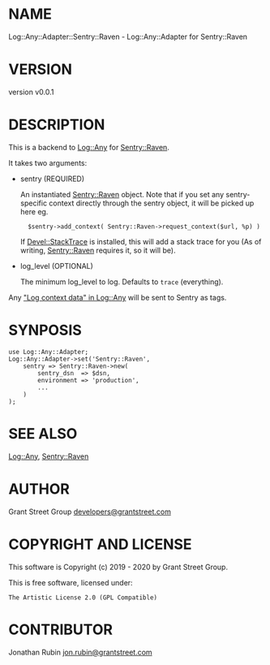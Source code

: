 # NAME

Log::Any::Adapter::Sentry::Raven - Log::Any::Adapter for Sentry::Raven

# VERSION

version v0.0.1

# DESCRIPTION

This is a backend to [Log::Any](https://metacpan.org/pod/Log%3A%3AAny) for [Sentry::Raven](https://metacpan.org/pod/Sentry%3A%3ARaven).

It takes two arguments:

- sentry (REQUIRED)

    An instantiated [Sentry::Raven](https://metacpan.org/pod/Sentry%3A%3ARaven) object.
    Note that if you set any sentry-specific context directly through the sentry
    object, it will be picked up here eg.

        $sentry->add_context( Sentry::Raven->request_context($url, %p) )

    If [Devel::StackTrace](https://metacpan.org/pod/Devel%3A%3AStackTrace) is installed, this will add a stack trace for you
    (As of writing, [Sentry::Raven](https://metacpan.org/pod/Sentry%3A%3ARaven) requires it, so it will be).

- log\_level (OPTIONAL)

    The minimum log\_level to log. Defaults to `trace` (everything).

Any ["Log context data" in Log::Any](https://metacpan.org/pod/Log%3A%3AAny#Log-context-data) will be sent to Sentry as tags.

# SYNPOSIS

    use Log::Any::Adapter;
    Log::Any::Adapter->set('Sentry::Raven',
        sentry => Sentry::Raven->new(
            sentry_dsn  => $dsn,
            environment => 'production',
            ...
        )
    );

# SEE ALSO

[Log::Any](https://metacpan.org/pod/Log%3A%3AAny), [Sentry::Raven](https://metacpan.org/pod/Sentry%3A%3ARaven)

# AUTHOR

Grant Street Group <developers@grantstreet.com>

# COPYRIGHT AND LICENSE

This software is Copyright (c) 2019 - 2020 by Grant Street Group.

This is free software, licensed under:

    The Artistic License 2.0 (GPL Compatible)

# CONTRIBUTOR

Jonathan Rubin <jon.rubin@grantstreet.com>
